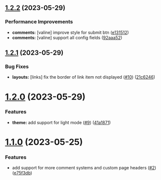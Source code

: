 ## [1.2.2](https://github.com/FE-Alog/hexo-theme-alog/compare/v1.2.1...v1.2.2) (2023-05-29)


### Performance Improvements

* **comments:** [valine] improve style for submit btn ([e131512](https://github.com/FE-Alog/hexo-theme-alog/commit/e131512e73e5caffe9a93f428016b974f3533620))
* **comments:** [valine] support all config fields ([92aaa52](https://github.com/FE-Alog/hexo-theme-alog/commit/92aaa52cab33228312e4c799c4b2b2556f42da76))

## [1.2.1](https://github.com/FE-Alog/hexo-theme-alog/compare/v1.2.0...v1.2.1) (2023-05-29)


### Bug Fixes

* **layouts:** [links] fix the border of link item not displayed ([#10](https://github.com/FE-Alog/hexo-theme-alog/issues/10)) ([21c6246](https://github.com/FE-Alog/hexo-theme-alog/commit/21c624669b96398838d581202b5bbb0c8b8b584c))

# [1.2.0](https://github.com/FE-Alog/hexo-theme-alog/compare/v1.1.0...v1.2.0) (2023-05-29)


### Features

* **theme:** add support for light mode ([#9](https://github.com/FE-Alog/hexo-theme-alog/issues/9)) ([41a1871](https://github.com/FE-Alog/hexo-theme-alog/commit/41a1871db32e26110f3f1968e2769e51b128f534))

# [1.1.0](https://github.com/FE-Alog/hexo-theme-alog/compare/v0.0.5...v1.1.0) (2023-05-25)


### Features

* add support for more comment systems and custom page headers ([#2](https://github.com/FE-Alog/hexo-theme-alog/issues/2)) ([e75f3db](https://github.com/FE-Alog/hexo-theme-alog/commit/e75f3dbf80ca3eff4409ab102a91ac51c407523d))
